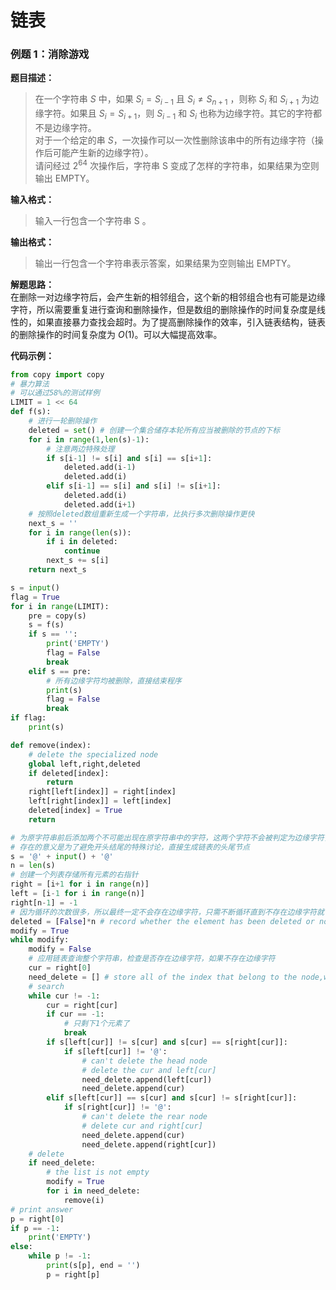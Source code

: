 # 链表
### 例题 1：消除游戏
**题目描述：**
> 在一个字符串 $S$ 中，如果 $S_i = S_{i−1}$ 且 $S_i \neq S_{n+1}$ ，则称 $S_i$ 和 $S_{i+1}$ 为边缘字符。如果且 $S_i = S_{i+1}$，则 $S_{i−1}$ 和 $S_i$ 也称为边缘字符。其它的字符都不是边缘字符。\
对于一个给定的串 $S$，一次操作可以一次性删除该串中的所有边缘字符（操作后可能产生新的边缘字符）。\
请问经过 $2^{64}$ 次操作后，字符串 S 变成了怎样的字符串，如果结果为空则输出 EMPTY。 

**输入格式：**
> 输入一行包含一个字符串 S 。

**输出格式：**
> 输出一行包含一个字符串表示答案，如果结果为空则输出 EMPTY。

**解题思路：**\
在删除一对边缘字符后，会产生新的相邻组合，这个新的相邻组合也有可能是边缘字符，所以需要重复进行查询和删除操作，但是数组的删除操作的时间复杂度是线性的，如果直接暴力查找会超时。为了提高删除操作的效率，引入链表结构，链表的删除操作的时间复杂度为 $O(1)$。可以大幅提高效率。

**代码示例：**
```py
from copy import copy
# 暴力算法
# 可以通过58%的测试样例
LIMIT = 1 << 64
def f(s):
    # 进行一轮删除操作
    deleted = set() # 创建一个集合储存本轮所有应当被删除的节点的下标
    for i in range(1,len(s)-1):
        # 注意两边特殊处理
        if s[i-1] != s[i] and s[i] == s[i+1]:
            deleted.add(i-1)
            deleted.add(i)
        elif s[i-1] == s[i] and s[i] != s[i+1]:
            deleted.add(i)
            deleted.add(i+1)
    # 按照deleted数组重新生成一个字符串，比执行多次删除操作更快
    next_s = ''
    for i in range(len(s)):
        if i in deleted:
            continue
        next_s += s[i]
    return next_s

s = input()
flag = True
for i in range(LIMIT):
    pre = copy(s)
    s = f(s)
    if s == '':
        print('EMPTY')
        flag = False
        break
    elif s == pre:
        # 所有边缘字符均被删除，直接结束程序
        print(s)
        flag = False
        break
if flag:
    print(s)
```

```py
def remove(index):
    # delete the specialized node
    global left,right,deleted
    if deleted[index]:
        return 
    right[left[index]] = right[index]
    left[right[index]] = left[index]
    deleted[index] = True
    return 

# 为原字符串前后添加两个不可能出现在原字符串中的字符，这两个字符不会被判定为边缘字符，也不会被删除
# 存在的意义是为了避免开头结尾的特殊讨论，直接生成链表的头尾节点
s = '@' + input() + '@'
n = len(s)
# 创建一个列表存储所有元素的右指针
right = [i+1 for i in range(n)]
left = [i-1 for i in range(n)]
right[n-1] = -1
# 因为循环的次数很多，所以最终一定不会存在边缘字符，只需不断循环直到不存在边缘字符就可以
deleted = [False]*n # record whether the element has been deleted or not
modify = True
while modify:
    modify = False
    # 应用链表查询整个字符串，检查是否存在边缘字符，如果不存在边缘字符
    cur = right[0]
    need_delete = [] # store all of the index that belong to the node,which should be delete
    # search  
    while cur != -1:
        cur = right[cur]
        if cur == -1:
            # 只剩下1个元素了
            break
        if s[left[cur]] != s[cur] and s[cur] == s[right[cur]]:
            if s[left[cur]] != '@':
                # can't delete the head node
                # delete the cur and left[cur]
                need_delete.append(left[cur])
                need_delete.append(cur) 
        elif s[left[cur]] == s[cur] and s[cur] != s[right[cur]]:
            if s[right[cur]] != '@':
                # can't delete the rear node
                # delete cur and right[cur]
                need_delete.append(cur)
                need_delete.append(right[cur])
    # delete
    if need_delete:
        # the list is not empty
        modify = True
        for i in need_delete:
            remove(i)
# print answer
p = right[0]
if p == -1:
    print('EMPTY')
else:
    while p != -1:
        print(s[p], end = '')
        p = right[p]
```